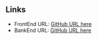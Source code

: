 ## Links
- FrontEnd URL: [GitHub URL here](https://github.com/darskp/foodie_frontend)
- BankEnd URL: [GitHub URL here](https://github.com/darskp/foodie_backend)
